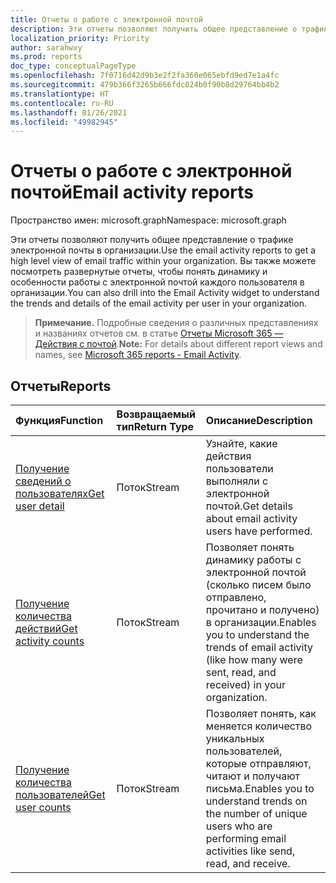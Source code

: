 ```yaml
---
title: Отчеты о работе с электронной почтой
description: Эти отчеты позволяют получить общее представление о трафике электронной почты в организации. Вы также можете посмотреть развернутые отчеты, чтобы понять динамику и особенности работы с электронной почтой каждого пользователя в организации.
localization_priority: Priority
author: sarahwxy
ms.prod: reports
doc_type: conceptualPageType
ms.openlocfilehash: 7f0716d42d9b3e2f2fa360e065ebfd9ed7e1a4fc
ms.sourcegitcommit: 479b366f3265b666fdc024b0f90b8d29764bb4b2
ms.translationtype: HT
ms.contentlocale: ru-RU
ms.lasthandoff: 01/26/2021
ms.locfileid: "49982945"
---
```

# <a name="email-activity-reports"></a><span data-ttu-id="593cd-104">Отчеты о работе с электронной почтой</span><span class="sxs-lookup"><span data-stu-id="593cd-104">Email activity reports</span></span>

<span data-ttu-id="593cd-105">Пространство имен: microsoft.graph</span><span class="sxs-lookup"><span data-stu-id="593cd-105">Namespace: microsoft.graph</span></span>

<span data-ttu-id="593cd-106">Эти отчеты позволяют получить общее представление о трафике электронной почты в организации.</span><span class="sxs-lookup"><span data-stu-id="593cd-106">Use the email activity reports to get a high level view of email traffic within your organization.</span></span> <span data-ttu-id="593cd-107">Вы также можете посмотреть развернутые отчеты, чтобы понять динамику и особенности работы с электронной почтой каждого пользователя в организации.</span><span class="sxs-lookup"><span data-stu-id="593cd-107">You can also drill into the Email Activity widget to understand the trends and details of the email activity per user in your organization.</span></span>

> <span data-ttu-id="593cd-108">**Примечание.** Подробные сведения о различных представлениях и названиях отчетов см. в статье [Отчеты Microsoft 365 — Действия с почтой](https://support.office.com/client/Email-activity-1cbe2c00-ca65-4fb9-9663-1bbfa58ebe44).</span><span class="sxs-lookup"><span data-stu-id="593cd-108">**Note:** For details about different report views and names, see [Microsoft 365 reports - Email Activity](https://support.office.com/client/Email-activity-1cbe2c00-ca65-4fb9-9663-1bbfa58ebe44).</span></span>

## <a name="reports"></a><span data-ttu-id="593cd-109">Отчеты</span><span class="sxs-lookup"><span data-stu-id="593cd-109">Reports</span></span>

| <span data-ttu-id="593cd-110">Функция</span><span class="sxs-lookup"><span data-stu-id="593cd-110">Function</span></span>                                 | <span data-ttu-id="593cd-111">Возвращаемый тип</span><span class="sxs-lookup"><span data-stu-id="593cd-111">Return Type</span></span> | <span data-ttu-id="593cd-112">Описание</span><span class="sxs-lookup"><span data-stu-id="593cd-112">Description</span></span>                              |
| :--------------------------------------- | :---------- | :--------------------------------------- |
| [<span data-ttu-id="593cd-113">Получение сведений о пользователях</span><span class="sxs-lookup"><span data-stu-id="593cd-113">Get user detail</span></span>](../api/reportroot-getemailactivityuserdetail.md) | <span data-ttu-id="593cd-114">Поток</span><span class="sxs-lookup"><span data-stu-id="593cd-114">Stream</span></span>      | <span data-ttu-id="593cd-115">Узнайте, какие действия пользователи выполняли с электронной почтой.</span><span class="sxs-lookup"><span data-stu-id="593cd-115">Get details about email activity users have performed.</span></span> |
| [<span data-ttu-id="593cd-116">Получение количества действий</span><span class="sxs-lookup"><span data-stu-id="593cd-116">Get activity counts</span></span>](../api/reportroot-getemailactivitycounts.md) | <span data-ttu-id="593cd-117">Поток</span><span class="sxs-lookup"><span data-stu-id="593cd-117">Stream</span></span>      | <span data-ttu-id="593cd-118">Позволяет понять динамику работы с электронной почтой (сколько писем было отправлено, прочитано и получено) в организации.</span><span class="sxs-lookup"><span data-stu-id="593cd-118">Enables you to understand the trends of email activity (like how many were sent, read, and received) in your organization.</span></span> |
| [<span data-ttu-id="593cd-119">Получение количества пользователей</span><span class="sxs-lookup"><span data-stu-id="593cd-119">Get user counts</span></span>](../api/reportroot-getemailactivityusercounts.md) | <span data-ttu-id="593cd-120">Поток</span><span class="sxs-lookup"><span data-stu-id="593cd-120">Stream</span></span>      | <span data-ttu-id="593cd-121">Позволяет понять, как меняется количество уникальных пользователей, которые отправляют, читают и получают письма.</span><span class="sxs-lookup"><span data-stu-id="593cd-121">Enables you to understand trends on the number of unique users who are performing email activities like send, read, and receive.</span></span> |

